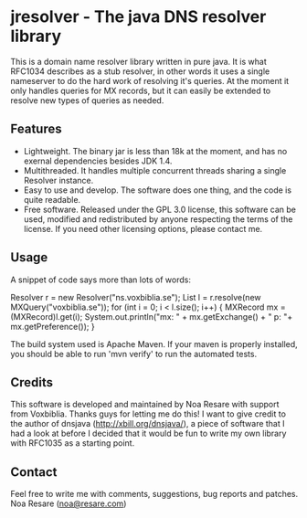 # jresolver - The java DNS resolver library

This is a domain name resolver library written in pure java. It is what RFC1034
describes as a stub resolver, in other words it uses a single nameserver to
do the hard work of resolving it's queries. At the moment it only handles
queries for MX records, but it can easily be extended to resolve new types of
queries as needed.

## Features

- Lightweight. The binary jar is less than 18k at the moment, and has no
exernal dependencies besides JDK 1.4.
- Multithreaded. It handles multiple concurrent threads sharing a single
Resolver instance.
- Easy to use and develop. The software does one thing, and the code is quite
readable.
- Free software. Released under the GPL 3.0 license, this software can be used,
modified and redistributed by anyone respecting the terms of the license. If you
need other licensing options, please contact me.

## Usage

A snippet of code says more than lots of words: 

  Resolver r = new Resolver("ns.voxbiblia.se");
  List l = r.resolve(new MXQuery("voxbiblia.se"));
  for (int i = 0; i < l.size(); i++) {
    MXRecord mx = (MXRecord)l.get(i);
    System.out.println("mx: " + mx.getExchange() + " p: "+ mx.getPreference());
  }

The build system used is Apache Maven. If your maven is properly installed, you should
be able to run 'mvn verify' to run the automated tests.

## Credits

This software is developed and maintained by Noa Resare with support from
Voxbiblia. Thanks guys for letting me do this! I want to give credit to the
author of dnsjava (http://xbill.org/dnsjava/), a piece of software that I had a
look at before I decided that it would be fun to write my own library with
RFC1035 as a starting point.

## Contact

Feel free to write me with comments, suggestions, bug reports and patches.
Noa Resare (noa@resare.com)
